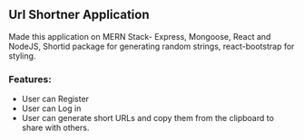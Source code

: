 ## Url Shortner Application
Made this application on MERN Stack- Express, Mongoose, React and NodeJS, Shortid package for generating random strings, react-bootstrap for styling.
### Features:
+ User can Register
+ User can Log in
+ User can generate short URLs and copy them from the clipboard to share with others.
 
